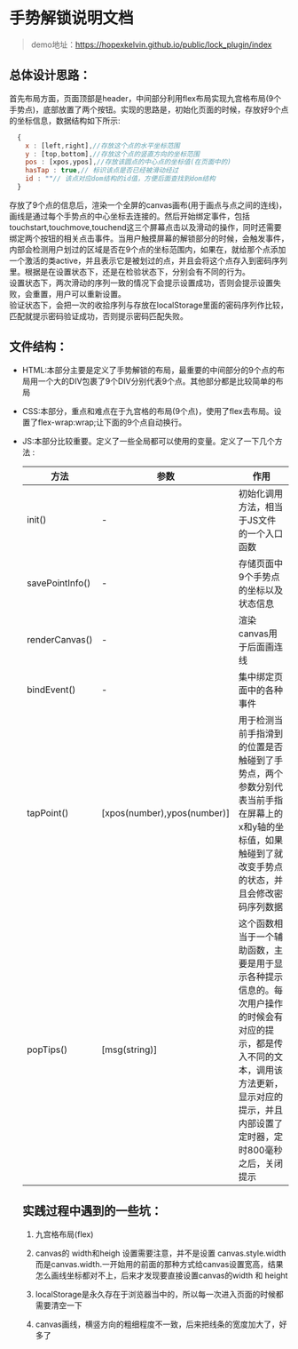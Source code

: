 # 手势解锁说明文档  
> demo地址：https://hopexkelvin.github.io/public/lock_plugin/index  

## 总体设计思路：  
首先布局方面，页面顶部是header，中间部分利用flex布局实现九宫格布局(9个手势点)，底部放置了两个按钮。实现的思路是，初始化页面的时候，存放好9个点的坐标信息，数据结构如下所示:  

```javascript
  {
    x : [left,right],//存放这个点的水平坐标范围
    y : [top,bottom],//存放这个点的竖直方向的坐标范围
    pos : [xpos,ypos],//存放该圆点的中心点的坐标值(在页面中的)
    hasTap : true,// 标识该点是否已经被滑动经过
    id : ""// 该点对应dom结构的id值，方便后面查找到dom结构
  }
```  

存放了9个点的信息后，渲染一个全屏的canvas画布(用于画点与点之间的连线)，画线是通过每个手势点的中心坐标去连接的。然后开始绑定事件，包括touchstart,touchmove,touchend这三个屏幕点击以及滑动的操作，同时还需要绑定两个按钮的相关点击事件。当用户触摸屏幕的解锁部分的时候，会触发事件，内部会检测用户划过的区域是否在9个点的坐标范围内，如果在，就给那个点添加一个激活的类active，并且表示它是被划过的点，并且会将这个点存入到密码序列里。根据是在设置状态下，还是在检验状态下，分别会有不同的行为。  
设置状态下，两次滑动的序列一致的情况下会提示设置成功，否则会提示设置失败，会重置，用户可以重新设置。  
验证状态下，会把一次的收拾序列与存放在localStorage里面的密码序列作比较，匹配就提示密码验证成功，否则提示密码匹配失败。

## 文件结构：  
- HTML:本部分主要是定义了手势解锁的布局，最重要的中间部分的9个点的布局用一个大的DIV包裹了9个DIV分别代表9个点。其他部分都是比较简单的布局  

- CSS:本部分，重点和难点在于九宫格的布局(9个点)，使用了flex去布局。设置了flex-wrap:wrap;让下面的9个点自动换行。  

- JS:本部分比较重要。定义了一些全局都可以使用的变量。定义了一下几个方法 :  


  |方法|参数|作用|
  |------|------|-------|
  |init()|-|初始化调用方法，相当于JS文件的一个入口函数|
  |savePointInfo()|-|存储页面中9个手势点的坐标以及状态信息|
  |renderCanvas()|-|渲染canvas用于后面画连线|
  |bindEvent()|-|集中绑定页面中的各种事件|
  |tapPoint()|[xpos(number),ypos(number)]|用于检测当前手指滑到的位置是否触碰到了手势点，两个参数分别代表当前手指在屏幕上的 x和y轴的坐标值，如果触碰到了就改变手势点的状态，并且会修改密码序列数据|
  |popTips()|[msg(string)]|这个函数相当于一个辅助函数，主要是用于显示各种提示信息的。每次用户操作的时候会有对应的提示，都是传入不同的文本，调用该方法更新，显示对应的提示，并且内部设置了定时器，定时800毫秒之后，关闭提示|  

  ## 实践过程中遇到的一些坑：  

  1. 九宫格布局(flex)  

  2. canvas的 width和heigh 设置需要注意，并不是设置 canvas.style.width 而是canvas.width.一开始用的前面的那种方式给canvas设置宽高，结果怎么画线坐标都对不上，后来才发现要直接设置canvas的width 和 height  

  3. localStorage是永久存在于浏览器当中的，所以每一次进入页面的时候都需要清空一下  

  4. canvas画线，横竖方向的粗细程度不一致，后来把线条的宽度加大了，好多了
